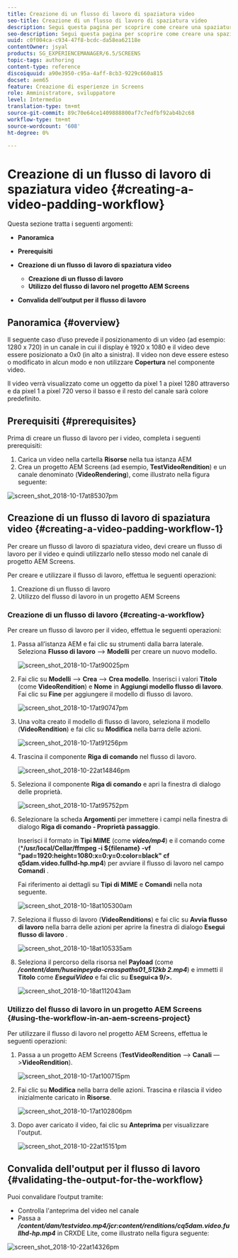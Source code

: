 ```yaml
---
title: Creazione di un flusso di lavoro di spaziatura video
seo-title: Creazione di un flusso di lavoro di spaziatura video
description: Segui questa pagina per scoprire come creare una spaziatura video nel flusso di lavoro per le risorse.
seo-description: Segui questa pagina per scoprire come creare una spaziatura video nel flusso di lavoro per le risorse.
uuid: c0f004ca-c934-47f8-bcdc-da58ea62118e
contentOwner: jsyal
products: SG_EXPERIENCEMANAGER/6.5/SCREENS
topic-tags: authoring
content-type: reference
discoiquuid: a90e3950-c95a-4aff-8cb3-9229c660a815
docset: aem65
feature: Creazione di esperienze in Screens
role: Amministratore, sviluppatore
level: Intermedio
translation-type: tm+mt
source-git-commit: 89c70e64ce1409888800af7c7edfbf92ab4b2c68
workflow-type: tm+mt
source-wordcount: '608'
ht-degree: 0%

---
```



# Creazione di un flusso di lavoro di spaziatura video {#creating-a-video-padding-workflow}

Questa sezione tratta i seguenti argomenti:

* **Panoramica**
* **Prerequisiti**
* **Creazione di un flusso di lavoro di spaziatura video**
   * **Creazione di un flusso di lavoro**
   * **Utilizzo del flusso di lavoro nel progetto AEM Screens**

* **Convalida dell’output per il flusso di lavoro**

## Panoramica {#overview}

Il seguente caso d’uso prevede il posizionamento di un video (ad esempio: 1280 x 720) in un canale in cui il display è 1920 x 1080 e il video deve essere posizionato a 0x0 (in alto a sinistra). Il video non deve essere esteso o modificato in alcun modo e non utilizzare **Copertura** nel componente video.

Il video verrà visualizzato come un oggetto da pixel 1 a pixel 1280 attraverso e da pixel 1 a pixel 720 verso il basso e il resto del canale sarà colore predefinito.

## Prerequisiti {#prerequisites}

Prima di creare un flusso di lavoro per i video, completa i seguenti prerequisiti:

1. Carica un video nella cartella **Risorse** nella tua istanza AEM
1. Crea un progetto AEM Screens (ad esempio, **TestVideoRendition**) e un canale denominato (**VideoRendering**), come illustrato nella figura seguente:

![screen_shot_2018-10-17at85307pm](assets/screen_shot_2018-10-17at85307pm.png)

## Creazione di un flusso di lavoro di spaziatura video {#creating-a-video-padding-workflow-1}

Per creare un flusso di lavoro di spaziatura video, devi creare un flusso di lavoro per il video e quindi utilizzarlo nello stesso modo nel canale di progetto AEM Screens.

Per creare e utilizzare il flusso di lavoro, effettua le seguenti operazioni:

1. Creazione di un flusso di lavoro
1. Utilizzo del flusso di lavoro in un progetto AEM Screens

### Creazione di un flusso di lavoro {#creating-a-workflow}

Per creare un flusso di lavoro per il video, effettua le seguenti operazioni:

1. Passa all’istanza AEM e fai clic su strumenti dalla barra laterale. Seleziona **Flusso di lavoro** —> **Modelli** per creare un nuovo modello.

   ![screen_shot_2018-10-17at90025pm](assets/screen_shot_2018-10-17at90025pm.png)

1. Fai clic su **Modelli** —> **Crea** —> **Crea modello**. Inserisci i valori **Titolo** (come **VideoRendition**) e **Nome** in **Aggiungi modello flusso di lavoro**. Fai clic su **Fine** per aggiungere il modello di flusso di lavoro.

   ![screen_shot_2018-10-17at90747pm](assets/screen_shot_2018-10-17at90747pm.png)

1. Una volta creato il modello di flusso di lavoro, seleziona il modello (**VideoRendition**) e fai clic su **Modifica** nella barra delle azioni.

   ![screen_shot_2018-10-17at91256pm](assets/screen_shot_2018-10-17at91256pm.png)

1. Trascina il componente **Riga di comando** nel flusso di lavoro.

   ![screen_shot_2018-10-22at14846pm](assets/screen_shot_2018-10-22at14846pm.png)

1. Seleziona il componente **Riga di comando** e apri la finestra di dialogo delle proprietà.

   ![screen_shot_2018-10-17at95752pm](assets/screen_shot_2018-10-17at95752pm.png)

1. Selezionare la scheda **Argomenti** per immettere i campi nella finestra di dialogo **Riga di comando - Proprietà passaggio**.

   Inserisci il formato in **Tipi MIME** (come ***video/mp4***) e il comando come (***/usr/local/Cellar/ffmpeg -i ${filename} -vf &quot;pad=1920:height=1080:x=0:y=0:color=black&quot; cf q5dam.video.fullhd-hp.mp4**) per avviare il flusso di lavoro nel campo **Comandi** .

   Fai riferimento ai dettagli su **Tipi di MIME** e **Comandi** nella nota seguente.

   ![screen_shot_2018-10-18at105300am](assets/screen_shot_2018-10-18at105300am.png)

1. Seleziona il flusso di lavoro (**VideoRenditions**) e fai clic su **Avvia flusso di lavoro** nella barra delle azioni per aprire la finestra di dialogo **Esegui flusso di lavoro** .

   ![screen_shot_2018-10-18at105335am](assets/screen_shot_2018-10-18at105335am.png)

1. Seleziona il percorso della risorsa nel **Payload** (come ***/content/dam/huseinpeyda-crosspaths01_512kb 2.mp4***) e immetti il **Titolo** come ***EseguiVideo*** e fai clic su **Esegui&lt;a 9/>.**

   ![screen_shot_2018-10-18at112043am](assets/screen_shot_2018-10-18at112043am.png)

### Utilizzo del flusso di lavoro in un progetto AEM Screens {#using-the-workflow-in-an-aem-screens-project}

Per utilizzare il flusso di lavoro nel progetto AEM Screens, effettua le seguenti operazioni:

1. Passa a un progetto AEM Screens (**TestVideoRendition** —> **Canali** —>**VideoRendition**).

   ![screen_shot_2018-10-17at100715pm](assets/screen_shot_2018-10-17at100715pm.png)

1. Fai clic su **Modifica** nella barra delle azioni. Trascina e rilascia il video inizialmente caricato in **Risorse**.

   ![screen_shot_2018-10-17at102806pm](assets/screen_shot_2018-10-17at102806pm.png)

1. Dopo aver caricato il video, fai clic su **Anteprima** per visualizzare l&#39;output.

   ![screen_shot_2018-10-22at15151pm](assets/screen_shot_2018-10-22at15151pm.png)

## Convalida dell&#39;output per il flusso di lavoro {#validating-the-output-for-the-workflow}

Puoi convalidare l’output tramite:

* Controlla l&#39;anteprima del video nel canale
* Passa a ***/content/dam/testvideo.mp4/jcr:content/renditions/cq5dam.video.fullhd-hp.mp4*** in CRXDE Lite, come illustrato nella figura seguente:

![screen_shot_2018-10-22at14326pm](assets/screen_shot_2018-10-22at14326pm.png)

